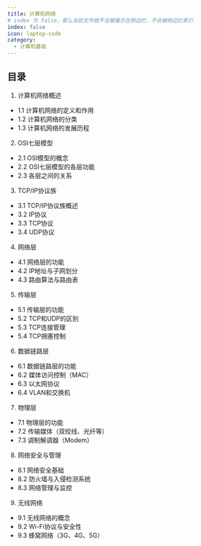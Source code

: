 ```yaml
---
title: 计算机网络
# index 为 false，那么当前文件就不会被展示在侧边栏，不会被侧边栏索引
index: false
icon: laptop-code
category:
  - 计算机基础
---
```


## 目录

1. 计算机网络概述

- 1.1 计算机网络的定义和作用
- 1.2 计算机网络的分类
- 1.3 计算机网络的发展历程

2. OSI七层模型

- 2.1 OSI模型的概念
- 2.2 OSI七层模型的各层功能
- 2.3 各层之间的关系

3. TCP/IP协议族

- 3.1 TCP/IP协议族概述
- 3.2 IP协议
- 3.3 TCP协议
- 3.4 UDP协议

4. 网络层

- 4.1 网络层的功能
- 4.2 IP地址与子网划分
- 4.3 路由算法与路由表

5. 传输层

- 5.1 传输层的功能
- 5.2 TCP和UDP的区别
- 5.3 TCP连接管理
- 5.4 TCP拥塞控制

6. 数据链路层

- 6.1 数据链路层的功能
- 6.2 媒体访问控制（MAC）
- 6.3 以太网协议
- 6.4 VLAN和交换机

7. 物理层

- 7.1 物理层的功能
- 7.2 传输媒体（双绞线、光纤等）
- 7.3 调制解调器（Modem）

8. 网络安全与管理

- 8.1 网络安全基础
- 8.2 防火墙与入侵检测系统
- 8.3 网络管理与监控

9. 无线网络

- 9.1 无线网络的概念
- 9.2 Wi-Fi协议与安全性
- 9.3 蜂窝网络（3G、4G、5G）